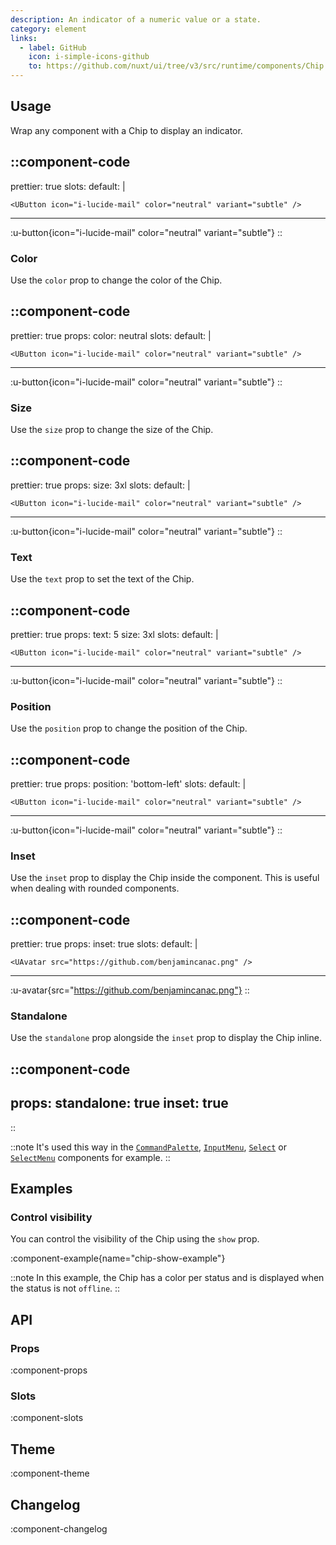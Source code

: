 ```yaml
---
description: An indicator of a numeric value or a state.
category: element
links:
  - label: GitHub
    icon: i-simple-icons-github
    to: https://github.com/nuxt/ui/tree/v3/src/runtime/components/Chip.vue
---
```


## Usage

Wrap any component with a Chip to display an indicator.

::component-code
---
prettier: true
slots:
  default: |

    <UButton icon="i-lucide-mail" color="neutral" variant="subtle" />
---
:u-button{icon="i-lucide-mail" color="neutral" variant="subtle"}
::

### Color

Use the `color` prop to change the color of the Chip.

::component-code
---
prettier: true
props:
  color: neutral
slots:
  default: |

    <UButton icon="i-lucide-mail" color="neutral" variant="subtle" />
---
:u-button{icon="i-lucide-mail" color="neutral" variant="subtle"}
::

### Size

Use the `size` prop to change the size of the Chip.

::component-code
---
prettier: true
props:
  size: 3xl
slots:
  default: |

    <UButton icon="i-lucide-mail" color="neutral" variant="subtle" />
---
:u-button{icon="i-lucide-mail" color="neutral" variant="subtle"}
::

### Text

Use the `text` prop to set the text of the Chip.

::component-code
---
prettier: true
props:
  text: 5
  size: 3xl
slots:
  default: |

    <UButton icon="i-lucide-mail" color="neutral" variant="subtle" />
---
:u-button{icon="i-lucide-mail" color="neutral" variant="subtle"}
::

### Position

Use the `position` prop to change the position of the Chip.

::component-code
---
prettier: true
props:
  position: 'bottom-left'
slots:
  default: |

    <UButton icon="i-lucide-mail" color="neutral" variant="subtle" />
---
:u-button{icon="i-lucide-mail" color="neutral" variant="subtle"}
::

### Inset

Use the `inset` prop to display the Chip inside the component. This is useful when dealing with rounded components.

::component-code
---
prettier: true
props:
  inset: true
slots:
  default: |

    <UAvatar src="https://github.com/benjamincanac.png" />
---
:u-avatar{src="https://github.com/benjamincanac.png"}
::

### Standalone

Use the `standalone` prop alongside the `inset` prop to display the Chip inline.

::component-code
---
props:
  standalone: true
  inset: true
---
::

::note
It's used this way in the [`CommandPalette`](/components/command-palette), [`InputMenu`](/components/input-menu), [`Select`](/components/select) or [`SelectMenu`](/components/select-menu) components for example.
::

## Examples

### Control visibility

You can control the visibility of the Chip using the `show` prop.

:component-example{name="chip-show-example"}

::note
In this example, the Chip has a color per status and is displayed when the status is not `offline`.
::

## API

### Props

:component-props

### Slots

:component-slots

## Theme

:component-theme

## Changelog

:component-changelog
